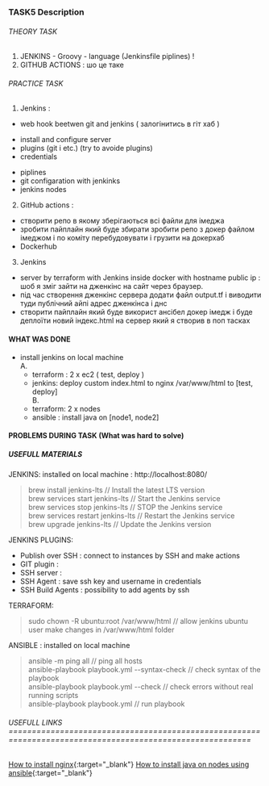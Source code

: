 ### TASK5 Description

  ###### THEORY TASK
  1. JENKINS
    - Groovy - language  (Jenkinsfile piplines) ! 
  2. GITHUB ACTIONS : шо це таке

  ###### PRACTICE TASK
  1. Jenkins : 
  - web hook beetwen git and jenkins  ( залогінитись в гіт хаб )
  + install and configure server 
  + plugins (git i etc.)  (try to avoide plugins)
  + credentials
  - piplines  
  - git configaration with jenkinks
  - jenkins nodes 

  2. GitHub actions : 
  - створити репо в якому зберігаються всі файли для імеджа 
  - зробити пайплайн який буде збирати зробити репо з докер файлом імеджом і по коміту перебудовувати і грузити на докерхаб
  - Dockerhub 

  3. Jenkins
  - server by terraform with Jenkins inside docker with hostname public ip : шоб я зміг зайти на дженкінс на сайт через браузер.
  - під час створення дженкінс сервера додати файл output.tf і виводити туди публічний айпі адрес дженкінса і днс 
  - створити пайплайн який буде використ ансібел докер імедж і буде деплоїти новий індекс.html на сервер який я створив в поп тасках 

#### WHAT WAS DONE
- install jenkins on local machine  
A.
  - terraform : 2 x ec2 ( test, deploy )
  - jenkins: deploy custom index.html to nginx /var/www/html to [test, deploy]  
B.  
  - terraform: 2 x nodes
  - ansible : install java on [node1, node2]

#### PROBLEMS DURING TASK (What was hard to solve)

##### USEFULL MATERIALS

JENKINS: installed on local machine : http://localhost:8080/
  
  > brew install jenkins-lts                // Install the latest LTS version  
  > brew services start jenkins-lts         // Start the Jenkins service  
  > brew services stop jenkins-lts          // STOP the Jenkins service  
  > brew services restart jenkins-lts       // Restart the Jenkins service   
  > brew upgrade jenkins-lts                // Update the Jenkins version  


JENKINS PLUGINS: 
- Publish over SSH : connect to instances by SSH and make actions
- GIT plugin       : 
- SSH server       : 
- SSH Agent        : save ssh key and username in credentials  
- SSH Build Agents : possibility to add agents by ssh

TERRAFORM:  
> sudo chown -R ubuntu:root /var/www/html  // allow jenkins ubuntu user make changes in /var/www/html folder  

ANSIBLE : installed on local machine  
  > ansible -m ping all                            // ping all hosts   
  > ansible-playbook playbook.yml --syntax-check   // check syntax of the playbook  
  > ansible-playbook playbook.yml --check          // check errors without real running scripts  
  > ansible-playbook playbook.yml                  // run playbook  


###### USEFULL LINKS ==========================================================================================================

[How to install nginx](https://ubuntu.com/tutorials/install-and-configure-nginx#1-overview){:target="_blank"} 
[How to install java on nodes using ansible](https://brodevops.hashnode.dev/installing-java-and-mysql-db-using-ansible-playbook){:target="_blank"}
